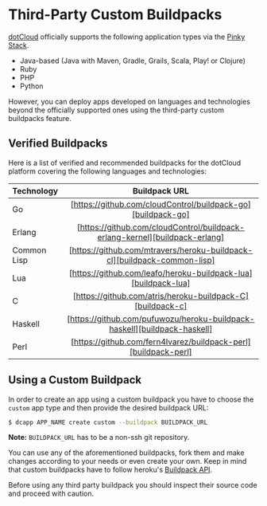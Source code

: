 # Third-Party Custom Buildpacks

[dotCloud] officially supports the following application types via the [Pinky Stack][PinkyStack].

- Java-based (Java with Maven, Gradle, Grails, Scala, Play! or Clojure)
- Ruby
- PHP
- Python
 
However, you can deploy apps developed on languages and technologies beyond the officially supported ones using the third-party custom buildpacks feature.

## Verified Buildpacks

Here is a list of verified and recommended buildpacks for the dotCloud platform covering the following languages and technologies:

|Technology|Buildpack URL|
|:---------|:----------:|
|Go|[https://github.com/cloudControl/buildpack-go][buildpack-go]|
|Erlang|[https://github.com/cloudControl/buildpack-erlang-kernel][buildpack-erlang]|
|Common Lisp|[https://github.com/mtravers/heroku-buildpack-cl][buildpack-common-lisp]|
|Lua|[https://github.com/leafo/heroku-buildpack-lua][buildpack-lua]|
|C|[https://github.com/atris/heroku-buildpack-C][buildpack-c]|
|Haskell|[https://github.com/pufuwozu/heroku-buildpack-haskell][buildpack-haskell]|
|Perl|[https://github.com/fern4lvarez/buildpack-perl][buildpack-perl]|

## Using a Custom Buildpack

In order to create an app using a custom buildpack you have to choose the `custom` app type and then provide the desired buildpack URL:

~~~bash
$ dcapp APP_NAME create custom --buildpack BUILDPACK_URL
~~~

**Note:** `BUILDPACK_URL` has to be a non-ssh git repository.

You can use any of the aforementioned buildpacks, fork them and make changes according to your needs or even create your own. Keep in mind that custom buildpacks have to follow heroku's [Buildpack API][buildpack-API].

Before using any third party buildpack you should inspect their source code and proceed with caution.

[dotCloud]: https://next.dotcloud.com
[PinkyStack]: https://next.dotcloud.com/dev-center/platform-documentation#stacks
[buildpack-java]: https://github.com/cloudControl/buildpack-java
[buildpack-python]: https://github.com/cloudControl/buildpack-python
[buildpack-ruby]: https://github.com/cloudControl/buildpack-ruby
[buildpack-php]: https://github.com/cloudControl/buildpack-php
[buildpack-nodejs]: https://github.com/heroku/heroku-buildpack-nodejs
[buildpack-clojure]: https://github.com/heroku/heroku-buildpack-clojure
[buildpack-gradle]: https://github.com/heroku/heroku-buildpack-gradle
[buildpack-grails]: https://github.com/heroku/heroku-buildpack-grails
[buildpack-scala]: https://github.com/heroku/heroku-buildpack-scala
[buildpack-play]: https://github.com/heroku/heroku-buildpack-play
[buildpack-erlang]: https://github.com/cloudControl/buildpack-erlang-kernel
[buildpack-go]: https://github.com/cloudControl/buildpack-go
[buildpack-common-lisp]: https://github.com/mtravers/heroku-buildpack-cl
[buildpack-lua]: https://github.com/leafo/heroku-buildpack-lua
[buildpack-c]: https://github.com/atris/heroku-buildpack-C
[buildpack-haskell]: https://github.com/pufuwozu/heroku-buildpack-haskell
[buildpack-perl]: https://github.com/fern4lvarez/buildpack-perl
[buildpack-API]: https://devcenter.heroku.com/articles/buildpack-api

